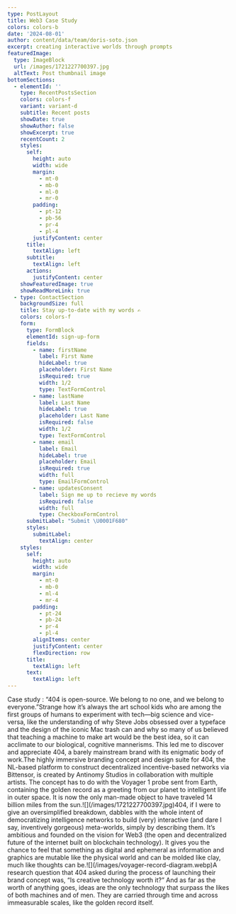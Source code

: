 ```yaml
---
type: PostLayout
title: Web3 Case Study
colors: colors-b
date: '2024-08-01'
author: content/data/team/doris-soto.json
excerpt: creating interactive worlds through prompts
featuredImage:
  type: ImageBlock
  url: /images/1721227700397.jpg
  altText: Post thumbnail image
bottomSections:
  - elementId: ''
    type: RecentPostsSection
    colors: colors-f
    variant: variant-d
    subtitle: Recent posts
    showDate: true
    showAuthor: false
    showExcerpt: true
    recentCount: 2
    styles:
      self:
        height: auto
        width: wide
        margin:
          - mt-0
          - mb-0
          - ml-0
          - mr-0
        padding:
          - pt-12
          - pb-56
          - pr-4
          - pl-4
        justifyContent: center
      title:
        textAlign: left
      subtitle:
        textAlign: left
      actions:
        justifyContent: center
    showFeaturedImage: true
    showReadMoreLink: true
  - type: ContactSection
    backgroundSize: full
    title: Stay up-to-date with my words ✍️
    colors: colors-f
    form:
      type: FormBlock
      elementId: sign-up-form
      fields:
        - name: firstName
          label: First Name
          hideLabel: true
          placeholder: First Name
          isRequired: true
          width: 1/2
          type: TextFormControl
        - name: lastName
          label: Last Name
          hideLabel: true
          placeholder: Last Name
          isRequired: false
          width: 1/2
          type: TextFormControl
        - name: email
          label: Email
          hideLabel: true
          placeholder: Email
          isRequired: true
          width: full
          type: EmailFormControl
        - name: updatesConsent
          label: Sign me up to recieve my words
          isRequired: false
          width: full
          type: CheckboxFormControl
      submitLabel: "Submit \U0001F680"
      styles:
        submitLabel:
          textAlign: center
    styles:
      self:
        height: auto
        width: wide
        margin:
          - mt-0
          - mb-0
          - ml-4
          - mr-4
        padding:
          - pt-24
          - pb-24
          - pr-4
          - pl-4
        alignItems: center
        justifyContent: center
        flexDirection: row
      title:
        textAlign: left
      text:
        textAlign: left
---
```

<div style="text-align: left">Case study : “404 is open-source. We belong to no one, and we belong to everyone.”Strange how it’s always the art school kids who are among the first groups of humans to experiment with tech—big science and vice-versa, like the understanding of why Steve Jobs obsessed over a typeface and the design of the iconic Mac trash can and why so many of us believed that teaching a machine to make art would be the best idea, so it can acclimate to our biological, cognitive mannerisms. This led me to discover and appreciate 404, a barely mainstream brand with its enigmatic body of work.The highly immersive branding concept and design suite for 404, the NL-based platform to construct decentralized incentive-based networks via Bittensor, is created by Antinomy Studios in collaboration with multiple artists. The concept has to do with the Voyager 1 probe sent from Earth, containing the golden record as a greeting from our planet to intelligent life in outer space. It is now the only man-made object to have traveled 14 billion miles from the sun.![](/images/1721227700397.jpg)404, if I were to give an oversimplified breakdown, dabbles with the whole intent of democratizing intelligence networks to build (very) interactive (and dare I say, inventively gorgeous) meta-worlds, simply by describing them. It’s ambitious and founded on the vision for Web3 (the open and decentralized future of the internet built on blockchain technology). It gives you the chance to feel that something as digital and ephemeral as information and graphics are mutable like the physical world and can be molded like clay, much like thoughts can be.![](/images/voyager-record-diagram.webp)A research question that 404 asked during the process of launching their brand concept was, “Is creative technology worth it?” And as far as the worth of anything goes, ideas are the only technology that surpass the likes of both machines and of men. They are carried through time and across immeasurable scales, like the golden record itself.</div>

